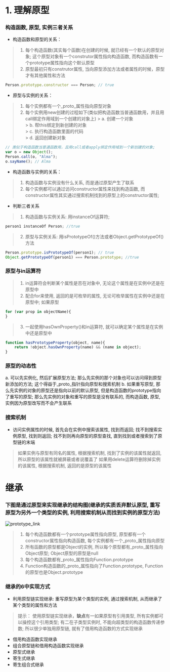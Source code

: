 # 1. 理解原型
### 构造函数, 原型, 实例三者关系
* 构造函数和原型的关系： 
> 1. 每个构造函数(其实每个函数)在创建的时候, 就已经有一个默认的原型对象; 这个原型对象有一个construtor属性指向构造函数, 而构造函数有一个prototype属性指向这个默认原型
> 2. 原型最初只有construtor属性, 当向原型添加方法或者属性的时候，原型才有其他属性和方法
```js
Person.prototype.constructor === Person; // true
```
* 原型与实例的关系：
> 1. 每个实例都有一个_proto_属性指向原型对象
> 2. 每个实例用new创建的过程如下(类似把构造函数当普通函数用，并且用call绑定作用域到一个创建的对象上)
	> a. 创建一个对象		
	> b. 帮this绑定到新创建的对象		
	> c. 执行构造函数里面的代码		
	> d. 返回创建新对象
```js
// 类似于构造函数当普通函数用，且用call或者apply绑定作用域到一个新创建的对象; 
var o = new Object();
Person.call(o, "Alma");
o.sayName(); // Alma
```
* 构造函数与实例的关系：
> 1. 构造函数与实例没有什么关系, 而是通过原型产生了联系
> 2. 每个实例都可以通过访问constructor属性来找到构造函数, 而constructor属性其实通过搜索机制找到的原型上的constructor属性;
* 判断三者关系
> 1. 构造函数与实例关系: 用instanceOf运算符; 
```js
person1 instanceOf Person; //true
```
> 2. 原型与实例关系: 用isPrototypeOf()方法或者Object.getPrototypeOf()方法
```js
Person.prototype.isPrototypeOf(person1); // true
Object.getPrototypeOf(person1) === Person.prototype; //true
```
### 原型与in运算符
> 1. in运算符会判断某个属性是否在对象中, 无论这个属性是在实例中还是在原型中
> 2. 配合for来使用, 返回的是可枚举的属性, 无论可枚举属性在实例中还是在原型中; 如果原型
```js
for (var prop in objectName){
}
```
> 3. 一起使用hasOwnProperty()和in运算符, 就可以确定某个属性是在实例中还是原型中
```js
function hasPrototypeProperty(object, name){
	return !object.hasOwnProperty(name) && (name in object);
}
```
### 原型的动态性
a. 可以先实例化, 然后扩展原型方法; 那么先实例的那个对象也可以访问得到原型新添加的方法; 这个得益于_proto_指针指向原型和搜索机制
b. 如果重写原型, 那么先实例的对象的原型还是指向以前的默认原型, 但是构造函数的prototype指向了重写的原型; 那么先实例的对象和重写的原型是没有联系的, 而构造函数, 原型, 实例因为原型改写而不会产生联系

### 搜索机制
* 访问实例属性的时候, 首先会在实例中搜索该属性, 找到而返回; 找不到搜索实例原型, 找到则返回; 找不到则再向原型的原型查找, 直到找到或者搜索到了原型链的末端
> 如果实例与原型有同名的属性, 根据搜索机制, 找到了实例的该属性就返回, 所以原型的该属性就被屏蔽或者说覆盖了
> 如果用delete运算符删除掉实例的该属性, 根据搜索机制, 返回的是原型的该属性

# 继承
### 下图是通过原型来实现继承的结构图(继承的实质丢弃默认原型, **重写原型为另外一个类型的实例**, 利用搜索机制从而找到实例的原型方法)
![prototype_link](https://github.com/dudulaopo833/JS-Projects/blob/master/JS_Basic_Knowledage/JS_Prototype_Link.jpg)
> 1. 每个构造函数都有一个prototype属性指向原型, 原型都有一个constructor属性指向构造函数, 每个实例都有一个_proto_属性指向原型
> 2. 所有函数的原型都是Object的实例, 所以每个原型都有_proto_属性指向Object原型; Object原型的原型是null
> 3. 每个构造函数都有_proto_属性指向Function.prototype
> 4. Function构造函数的_proto_属性指向了Function.prototype, Function的原型也是Object.prototype

### 继承的6中实现方式
* 利用原型链实现继承: 重写原型为某个类型的实例, 通过搜索机制, 从而继承了某个类型的属性和方法
> 提示： 使用原型链实现继承，**缺点**有一如果原型有引用类型, 所有实例都可以操控这个引用类型; 有二在子类型实例时, 不能向超类型的构造函数传递参数; 所以很少单独用原型链, 就有了借用构造函数的方式实现继承 
* 借用构造函数实现继承
* 组合原型链和借用构造函数实现继承
* 原型式继承
* 寄生式继承
* 寄生组合式继承



